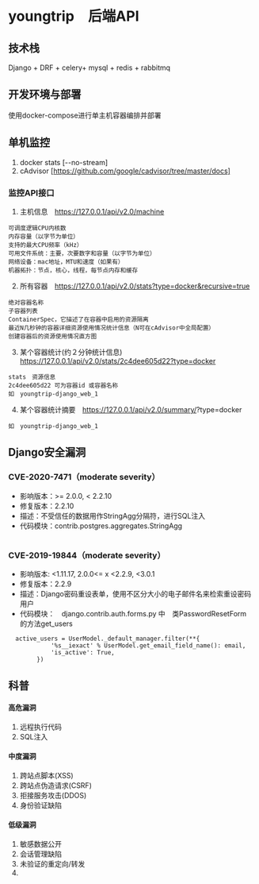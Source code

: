 # youngtrip　后端API

## 技术栈
Django + DRF + celery+ mysql + redis + rabbitmq

## 开发环境与部署
使用docker-compose进行单主机容器编排并部署

## 单机监控
1. docker stats [--no-stream]
2. cAdvisor  [https://github.com/google/cadvisor/tree/master/docs]

### 监控API接口
1. 主机信息　https://127.0.0.1/api/v2.0/machine
```
可调度逻辑CPU内核数
内存容量（以字节为单位）
支持的最大CPU频率（kHz）
可用文件系统：主要，次要数字和容量（以字节为单位）
网络设备：mac地址，MTU和速度（如果有）
机器拓扑：节点，核心，线程，每节点内存和缓存
```
2. 所有容器　https://127.0.0.1/api/v2.0/stats?type=docker&recursive=true
```
绝对容器名称
子容器列表
ContainerSpec，它描述了在容器中启用的资源隔离
最近N几秒钟的容器详细资源使用情况统计信息（N可在cAdvisor中全局配置）
创建容器后的资源使用情况直方图
```

3. 某个容器统计(约２分钟统计信息)　https://127.0.0.1/api/v2.0/stats/2c4dee605d22?type=docker
```
stats　资源信息
2c4dee605d22 可为容器id 或容器名称
如　youngtrip-django_web_1
```

4. 某个容器统计摘要　https://127.0.0.1/api/v2.0/summary/<container identifier>?type=docker
```
如　youngtrip-django_web_1
```

## Django安全漏洞

### CVE-2020-7471（moderate severity）
- 影响版本：>= 2.0.0, < 2.2.10
- 修复版本：2.2.10
- 描述：不受信任的数据用作StringAgg分隔符，进行SQL注入
- 代码模块：contrib.postgres.aggregates.StringAgg
```
```

###  CVE-2019-19844（moderate severity）
- 影响版本: <1.11.17, 2.0.0<= x <2.2.9, <3.0.1
- 修复版本：2.2.9
- 描述：Django密码重设表单，使用不区分大小的电子邮件名来检索重设密码用户
- 代码模块：　django.contrib.auth.forms.py 中　类PasswordResetForm　的方法get_users
```
  active_users = UserModel._default_manager.filter(**{
            '%s__iexact' % UserModel.get_email_field_name(): email,
            'is_active': True,
        })
```
## 科普
#### 高危漏洞
1. 远程执行代码
2. SQL注入
#### 中度漏洞
1. 跨站点脚本(XSS)
2. 跨站点伪造请求(CSRF)
3. 拒接服务攻击(DDOS)
4. 身份验证缺陷
#### 低级漏洞
1. 敏感数据公开
2. 会话管理缺陷
3. 未验证的重定向/转发
4. 